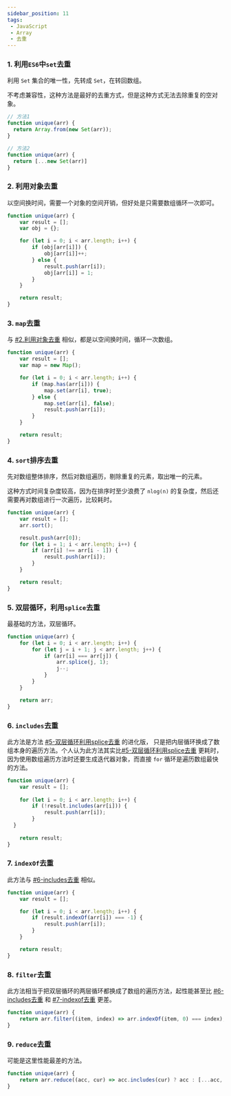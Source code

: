 ```yaml
---
sidebar_position: 11
tags:
 - JavaScript
 - Array
 - 去重
---
```


### 1. 利用`ES6`中`set`去重

利用 `Set` 集合的唯一性，先转成 `Set`，在转回数组。

不考虑兼容性，这种方法是最好的去重方式，但是这种方式无法去除重复的空对象。

```javascript
// 方法1
function unique(arr) {
  return Array.from(new Set(arr));
}

// 方法2
function unique(arr) {
  return [...new Set(arr)]
}
```

### 2. 利用对象去重

以空间换时间，需要一个对象的空间开销，但好处是只需要数组循环一次即可。

```javascript
function unique(arr) {
	var result = [];
	var obj = {};

	for (let i = 0; i < arr.length; i++) {
		if (obj[arr[i]]) {
			obj[arr[i]]++;
		} else {
			result.push(arr[i]);
			obj[arr[i]] = 1;
		}
	}

	return result;
}
```

### 3. `map`去重

与 [#2.利用对象去重](#2-利用对象去重) 相似，都是以空间换时间，循环一次数组。


```javascript
function unique(arr) {
	var result = [];
	var map = new Map();

	for (let i = 0; i < arr.length; i++) {
		if (map.has(arr[i])) {
			map.set(arr[i], true);
		} else {
			map.set(arr[i], false);
			result.push(arr[i]);
		}
	}

	return result;
}
```

### 4. `sort`排序去重

先对数组整体排序，然后对数组遍历，剔除重复的元素，取出唯一的元素。

这种方式时间复杂度较高，因为在排序时至少浪费了 `nlog(n)` 的复杂度，然后还需要再对数组进行一次遍历，比较耗时。

```javascript
function unique(arr) {
	var result = [];
	arr.sort();

	result.push(arr[0]);
	for (let i = 1; i < arr.length; i++) {
		if (arr[i] !== arr[i - 1]) {
			result.push(arr[i]);
		}
	}

	return result;
}
```


### 5. 双层循环，利用`splice`去重

最基础的方法，双层循环。

```javascript
function unique(arr) {
	for (let i = 0; i < arr.length; i++) {
		for (let j = i + 1; j < arr.length; j++) {
			if (arr[i] === arr[j]) {
				arr.splice(j, 1);
				j--;
			}
		}
	}

	return arr;
}
```

### 6. `includes`去重

此方法是方法 [#5-双层循环利用splice去重](#5-双层循环利用splice去重) 的进化版，
只是把内层循环换成了数组本身的遍历方法。个人认为此方法其实比[#5-双层循环利用splice去重](#5-双层循环利用splice去重)
更耗时，因为使用数组遍历方法时还要生成迭代器对象，而直接 `for` 循环是遍历数组最快的方法。

```javascript
function unique(arr) {
	var result = [];
  
	for (let i = 0; i < arr.length; i++) {
		if (!result.includes(arr[i])) {
			result.push(arr[i]);
		}
  }
  
	return result;
}
```

### 7. `indexOf`去重

此方法与 [#6-includes去重](#6-includes去重) 相似。

```javascript
function unique(arr) {
	var result = [];

	for (let i = 0; i < arr.length; i++) {
		if (result.indexOf(arr[i]) === -1) {
			result.push(arr[i]);
		}
	}

	return result;
}
```

### 8. `filter`去重

此方法相当于把双层循环的两层循环都换成了数组的遍历方法，起性能甚至比 [#6-includes去重](#6-includes去重) 和 [#7-indexof去重](#7-indexof去重) 更差。

```javascript
function unique(arr) {
	return arr.filter((item, index) => arr.indexOf(item, 0) === index);
}
```

### 9. `reduce`去重

可能是这里性能最差的方法。

```javascript
function unique(arr) {
	return arr.reduce((acc, cur) => acc.includes(cur) ? acc : [...acc, cur], []);
}
```

